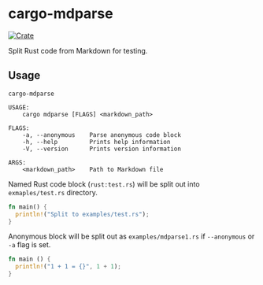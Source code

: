 cargo-mdparse
==============

[![Crate](http://meritbadge.herokuapp.com/cargo-mdparse)](https://crates.io/crates/cargo-mdparse)

Split Rust code from Markdown for testing.

Usage
------

```
cargo-mdparse

USAGE:
    cargo mdparse [FLAGS] <markdown_path>

FLAGS:
    -a, --anonymous    Parse anonymous code block
    -h, --help         Prints help information
    -V, --version      Prints version information

ARGS:
    <markdown_path>    Path to Markdown file
```

Named Rust code block (`rust:test.rs`) will be split out into `exmaples/test.rs` directory.

```rust:test.rs
fn main() {
  println!("Split to examples/test.rs");
}
```

Anonymous block will be split out as `examples/mdparse1.rs` if `--anonymous` or `-a` flag is set.

```rust
fn main () {
  println!("1 + 1 = {}", 1 + 1);
}
```
